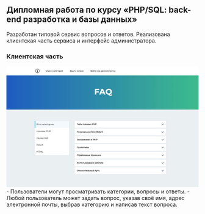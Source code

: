 <h2>Дипломная работа по курсу «PHP/SQL: back-end разработка и базы данных»</h2>

Разработан типовой сервис вопросов и ответов. Pеализована клиентская часть сервиса и интерфейс администратора.

<h3>Клиентская часть</h3>
<img src="resources/client.jpg" />
- Пользователи могут просматривать категории, вопросы и ответы.
- Любой пользователь может задать вопрос, указав своё имя, адрес электронной почты, выбрав категорию и написав текст вопроса.
